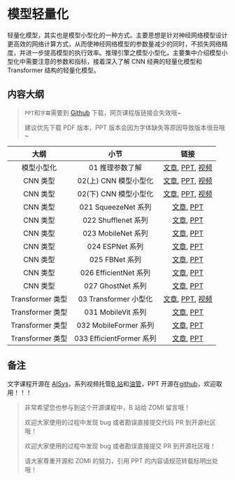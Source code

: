 <!--Copyright © ZOMI 适用于[License](https://github.com/chenzomi12/AISystem)版权许可-->

# 模型轻量化

轻量化模型，其实也是模型小型化的一种方式。主要思想是针对神经网络模型设计更高效的网络计算方式，从而使神经网络模型的参数量减少的同时，不损失网络精度，并进一步提高模型的执行效率。推理引擎之模型小型化，主要集中介绍模型小型化中需要注意的参数和指标，接着深入了解 CNN 经典的轻量化模型和 Transformer 结构的轻量化模型。

## 内容大纲

> `PPT`和`字幕`需要到 [Github](https://github.com/chenzomi12/AISystem) 下载，网页课程版链接会失效哦~
>
> 建议优先下载 PDF 版本，PPT 版本会因为字体缺失等原因导致版本很丑哦~

| 大纲 | 小节 | 链接 |
|:--:|:--:|:--:|
| 模型小型化 | 01 推理参数了解 | [文章](./01Introduction.md), [PPT](./01Introduction.pdf), [视频](https://www.bilibili.com/video/BV1KW4y1G75J/) |
| CNN 类型 | 02(上) CNN 模型小型化 | [文章](./02CNN.md), [PPT](./02Cnn.pdf), [视频](https://www.bilibili.com/video/BV1Y84y1b7xj/) |
| CNN 类型 | 02(下) CNN 模型小型化 | [文章](./02CNN.md), [PPT](./02Cnn.pdf), [视频](https://www.bilibili.com/video/BV1DK411k7qt/) |
| CNN 类型 | 021 SqueezeNet 系列 | [文章](./021Squeezenet.md), [PPT](./02Cnn.pdf) |
| CNN 类型 | 022 Shufflenet 系列 | [文章](./022Shufflenet.md), [PPT](./02Cnn.pdf) |
| CNN 类型 | 023 MobileNet 系列 | [文章](./023Mobilenet.md), [PPT](./02Cnn.pdf) |
| CNN 类型 | 024 ESPNet 系列 | [文章](./024ESPNet.md), [PPT](./02Cnn.pdf) |
| CNN 类型 | 025 FBNet 系列 | [文章](./025FBNet.md), [PPT](./02Cnn.pdf) |
| CNN 类型 | 026 EfficientNet 系列 | [文章](./026EfficientNet.md), [PPT](./02Cnn.pdf) |
| CNN 类型 | 027 GhostNet 系列 | [文章](./027GhostNet.md), [PPT](./02Cnn.pdf) |
| Transformer 类型 | 03 Transformer 小型化 | [文章](./03Transformer.md), [PPT](./03Transform.pdf), [视频](https://www.bilibili.com/video/BV19d4y1V7ou/) |
| Transformer 类型 | 031 MobileVit 系列 | [文章](./031MobileVit.md), [PPT](./03Transform.pdf) |
| Transformer 类型 | 032 MobileFormer 系列 | [文章](./032MobileFormer.md), [PPT](./03Transform.pdf) |
| Transformer 类型 | 033 EfficientFormer 系列 | [文章](./033EfficientFormer.md), [PPT](./03Transform.pdf) |

## 备注

文字课程开源在 [AISys](https://chenzomi12.github.io/)，系列视频托管[B 站](https://space.bilibili.com/517221395)和[油管](https://www.youtube.com/@ZOMI666/videos)，PPT 开源在[github](https://github.com/chenzomi12/AISystem)，欢迎取用！！！

> 非常希望您也参与到这个开源课程中，B 站给 ZOMI 留言哦！
> 
> 欢迎大家使用的过程中发现 bug 或者勘误直接提交代码 PR 到开源社区哦！
>
> 欢迎大家使用的过程中发现 bug 或者勘误直接提交 PR 到开源社区哦！
>
> 请大家尊重开源和 ZOMI 的努力，引用 PPT 的内容请规范转载标明出处哦！
